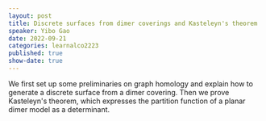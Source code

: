 ```yaml
---
layout: post
title: Discrete surfaces from dimer coverings and Kasteleyn's theorem
speaker: Yibo Gao
date: 2022-09-21
categories: learnalco2223
published: true
show-date: true
---
```

We first set up some preliminaries on graph homology and explain how to generate a discrete surface from a dimer covering. Then we prove Kasteleyn's theorem, which expresses the partition function of a planar dimer model as a determinant.